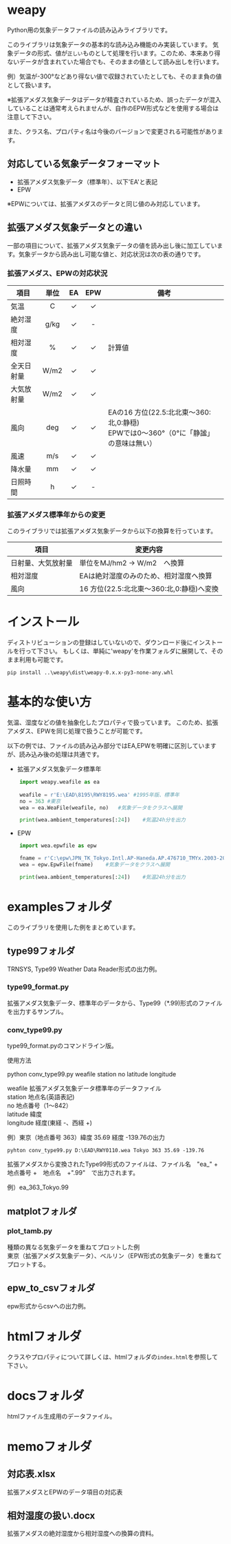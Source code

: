 # weapy
Python用の気象データファイルの読み込みライブラリです。

このライブラリは気象データの基本的な読み込み機能のみ実装しています。
気象データの形式、値が`正しい`ものとして処理を行います。このため、本来あり得ないデータが含まれていた場合でも、そのままの値として読み出しを行います。

例）気温が-300°などあり得ない値で収録されていたとしても、そのまま負の値として扱います。

※拡張アメダス気象データはデータが精査されているため、誤ったデータが混入していることは通常考えられませんが、自作のEPW形式などを使用する場合は注意して下さい。

また、クラス名、プロパティ名は今後のバージョンで変更される可能性があります。

## 対応している気象データフォーマット
* 拡張アメダス気象データ（標準年）、以下'EA'と表記
* EPW

※EPWについては、拡張アメダスのデータと同じ値のみ対応しています。


## 拡張アメダス気象データとの違い

一部の項目について、拡張アメダス気象データの値を読み出し後に加工しています。気象データから読み出し可能な値と、対応状況は次の表の通りです。

### 拡張アメダス、EPWの対応状況

|項目	    |単位	|EA    |EPW	|備考|
|-----------| :--: | :--: | :--: |--|
|気温	|C	|✓	|✓	|
|絶対湿度	|g/kg	|✓	|-	|
|相対湿度	|%	|✓	|✓	|計算値
|全天日射量	|W/m2	|✓	|✓	|
|大気放射量	|W/m2	|✓	|✓	|
|風向	|deg	|✓	|✓	|EAの16 方位(22.5:北北東～360:北,0:静穏)<br>EPWでは0～360°（0°に「静謐」の意味は無い）
|風速	|m/s	|✓	|✓	|
|降水量	|mm	|✓	|✓	|
|日照時間	|h	|✓	|-	|


### 拡張アメダス標準年からの変更
このライブラリでは拡張アメダス気象データから以下の換算を行っています。

|項目	|変更内容|
|-------|-------|
|日射量、大気放射量 |単位をMJ/hm2 -> W/m2　へ換算
|相対湿度   |EAは絶対湿度のみのため、相対湿度へ換算
|風向   |16 方位(22.5:北北東～360:北,0:静穏)へ変換|


# インストール

ディストリビューションの登録はしていないので、ダウンロード後にインストールを行って下さい。
もしくは、単純に'weapy'を作業フォルダに展開して、そのまま利用も可能です。

```
pip install ..\weapy\dist\weapy-0.x.x-py3-none-any.whl
```

# 基本的な使い方

気温、湿度などの値を抽象化したプロパティで扱っています。
このため、拡張アメダス、EPWを同じ処理で扱うことが可能です。

以下の例では、ファイルの読み込み部分ではEA,EPWを明確に区別していますが、読み込み後の処理は共通です。

* 拡張アメダス気象データ標準年
```python
    import weapy.weafile as ea
    
    weafile = r'E:\EAD\8195\RWY8195.wea' #1995年版、標準年
    no = 363 #東京
    wea = ea.WeaFile(weafile, no)   #気象データをクラスへ展開

    print(wea.ambient_temperatures[:24])    #気温24h分を出力

```

* EPW
```python
    import wea.epwfile as epw

    fname = r'C:\epw\JPN_TK_Tokyo.Intl.AP-Haneda.AP.476710_TMYx.2003-2017.epw'
    wea = epw.EpwFile(fname)    #気象データをクラスへ展開

    print(wea.ambient_temperatures[:24])    #気温24h分を出力
```

# examplesフォルダ
このライブラリを使用した例をまとめています。

## type99フォルダ
TRNSYS, Type99 Weather Data Reader形式の出力例。<br>

### type99_format.py
拡張アメダス気象データ、標準年のデータから、Type99（*.99)形式のファイルを出力するサンプル。

### conv_type99.py
type99_format.pyのコマンドライン版。

使用方法<br>

python conv_type99.py weafile station no latitude longitude

weafile 拡張アメダス気象データ標準年のデータファイル<br>
station 地点名(英語表記)<br>
no      地点番号（1～842）<br>
latitude    緯度<br>
longitude   経度(東経 -、西経 +)<br>

例）東京（地点番号 363）緯度 35.69 経度 -139.76の出力

```
pyhton conv_type99.py D:\EAD\RWY0110.wea Tokyo 363 35.69 -139.76
```

拡張アメダスから変換されたType99形式のファイルは、ファイル名　"ea_" + 地点番号 +　地点名　+".99"　で出力されます。

例）ea_363_Tokyo.99


## matplotフォルダ
### plot_tamb.py
種類の異なる気象データを重ねてプロットした例<br>
東京（拡張アメダス気象データ）、ベルリン（EPW形式の気象データ）を重ねてプロットする。


## epw_to_csvフォルダ
epw形式からcsvへの出力例。

# htmlフォルダ

クラスやプロパティについて詳しくは、htmlフォルダの`index.html`を参照して下さい。


# docsフォルダ
htmlファイル生成用のデータファイル。

# memoフォルダ

## 対応表.xlsx
拡張アメダスとEPWのデータ項目の対応表

## 相対湿度の扱い.docx
拡張アメダスの絶対湿度から相対湿度への換算の資料。
